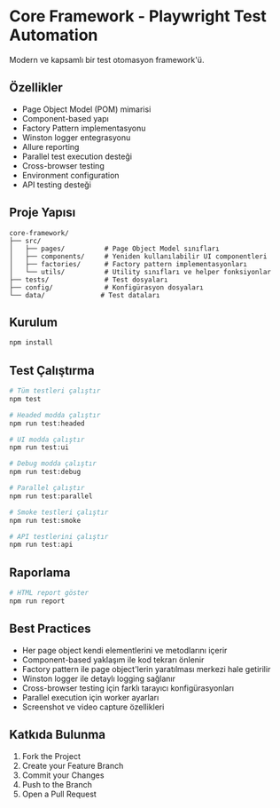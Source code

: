 # Core Framework - Playwright Test Automation

Modern ve kapsamlı bir test otomasyon framework'ü.

## Özellikler

- Page Object Model (POM) mimarisi
- Component-based yapı
- Factory Pattern implementasyonu
- Winston logger entegrasyonu
- Allure reporting
- Parallel test execution desteği
- Cross-browser testing
- Environment configuration
- API testing desteği

## Proje Yapısı

```
core-framework/
├── src/
│   ├── pages/          # Page Object Model sınıfları
│   ├── components/     # Yeniden kullanılabilir UI componentleri
│   ├── factories/      # Factory pattern implementasyonları
│   └── utils/          # Utility sınıfları ve helper fonksiyonlar
├── tests/              # Test dosyaları
├── config/             # Konfigürasyon dosyaları
└── data/              # Test dataları
```

## Kurulum

```bash
npm install
```

## Test Çalıştırma

```bash
# Tüm testleri çalıştır
npm test

# Headed modda çalıştır
npm run test:headed

# UI modda çalıştır
npm run test:ui

# Debug modda çalıştır
npm run test:debug

# Parallel çalıştır
npm run test:parallel

# Smoke testleri çalıştır
npm run test:smoke

# API testlerini çalıştır
npm run test:api
```

## Raporlama

```bash
# HTML report göster
npm run report
```

## Best Practices

- Her page object kendi elementlerini ve metodlarını içerir
- Component-based yaklaşım ile kod tekrarı önlenir
- Factory pattern ile page object'lerin yaratılması merkezi hale getirilir
- Winston logger ile detaylı logging sağlanır
- Cross-browser testing için farklı tarayıcı konfigürasyonları
- Parallel execution için worker ayarları
- Screenshot ve video capture özellikleri

## Katkıda Bulunma

1. Fork the Project
2. Create your Feature Branch
3. Commit your Changes
4. Push to the Branch
5. Open a Pull Request
